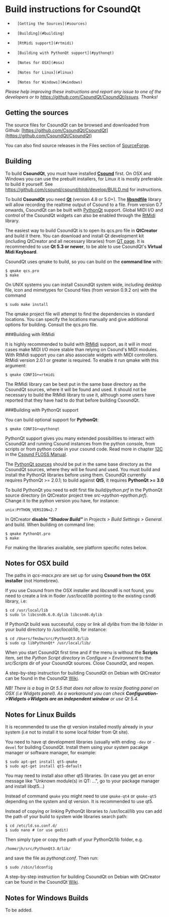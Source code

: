 Build instructions for CsoundQt
===============================

-       [Getting the Sources](#sources)     
-       [Building](#building)        
-       [RtMidi support](#rtmidi)        
-       [Building with PythonQt support](#pythonqt)     
-       [Notes for OSX](#osx)
-       [Notes for Linux](#linux)
-       [Notes for Windows](#windows)


<a name="sources">

*Please help improving these instructions and report any issue to one of the developers or to https://github.com/CsoundQt/CsoundQt/issues. Thanks!*


Getting the sources <a name="sources">
--------

The source files for CsoundQt can be browsed and downloaded from Github:
[https://github.com/CsoundQt/CsoundQt](https://github.com/CsoundQt/CsoundQt)

You can also find source releases in the Files section of [SourceForge](http://sourceforge.net/projects/qutecsound/files/CsoundQt/).    


<a name="building"> 
   
Building 
-----

To build **CsoundQt**, you must have installed [**Csound**](csound.github.io) first. On OSX and Windows you can use the prebuilt installers, for Linux it is mostly preferable to build it yourself.  See <https://github.com/csound/csound/blob/develop/BUILD.md> for instructions.

To build **CsoundQt** you need [**Qt**](http://qt-project.org/) (version 4.8 or 5.0+). The [**libsndfile**](http://www.mega-nerd.com/libsndfile/) library will allow recording the realtime output of Csound to a file. From version 0.7 onwards, CsoundQt can be built with [PythonQt](http://pythonqt.sourceforge.net/) support. Global MIDI I/O and control of the CsoundQt widgets can also be enabled through the [RtMidi](http://www.music.mcgill.ca/~gary/rtmidi/) library.

The easiest way to build CsoundQt is to open its qcs.pro file in **QtCreator** and build it there. You can download and install Qt development kit (including QtCreator and all necessary libraries) from [QT page](http://www.qt.io/download-open-source/). It is recommended to use **Qt 5.3 or newer**, to be able to use CsoundQt's **Virtual Midi Keyboard**.

CsoundQt uses qmake to build, so you can build on the **command line** with:

	$ qmake qcs.pro
	$ make
	
On UNIX systems you can install CsoundQt system wide, including desktop file, icon and mimetypes for Csound files (from version 0.9.2 on) with the command

    $ sudo make install
     
The qmake project file will attempt to find the dependencies in standard locations. You can specify the locations manually and give additional options for building. Consult the qcs.pro file.

  
<a name="rtmidi">  

###Building with RtMidi

It is highly recommended to build with [RtMidi](http://www.music.mcgill.ca/~gary/rtmidi/) support, as it will in most cases make MIDI I/O more stable than relying on Csound's MIDI modules. With RtMidi support you can also associate widgets with MIDI controllers. RtMidi version 2.0.1 or greater is required. To enable it run qmake with this argument:

	$ qmake CONFIG+=rtmidi

The RtMidi library can be best put in the same base directory as the CsoundQt sources, where it will be found and used. It should not be necessary to build the RtMidi library to use it, although some users have reported that they have had to do that before building CsoundQt.

<a name="pythonqt">

###Building with PythonQt support 

You can build optional support for **PythonQt**:

	$ qmake CONFIG+=pythonqt

PythonQt support gives you many extended possibilities to interact with CsoundQt and running Csound instances from the python console, from scripts or from python code in your csound code. Read more in chapter [12C](http://floss.booktype.pro/csound/c-python-in-csoundqt/) in the [Csound FLOSS Manual](http://floss.booktype.pro/csound/).
 
The [PythonQt sources](http://sourceforge.net/projects/pythonqt/files/) should be put in the same base directory as the CsoundQt sources, where they will be found and used. You must build and install the PythonQt libraries before using them. CsoundQt currently requires PythonQt >= 2.0.1; to build against **Qt5**, it requires **PythonQt >= 3.0**

To build PythonQt you need to edit first file *build/python.prf* in the PythonQt source directory (in QtCreator project tree  *src->python->python.prf*). Change it to the python version you have, for instance:

    unix:PYTHON_VERSION=2.7
  
In QtCreator **disable _"Shadow Build"_** in *Projects > Build Settings > General.* and build. When building on command line:

    $ qmake PythonQt.pro
    $ make

For making the libraries available, see platform specific notes below.

<a name="osx">

Notes for OSX build
---------------------

The paths in *qcs-macx.pro* are set up for using **Csound from the OSX installer** (not Homebrew).

If you use Csound from the OSX installer and *libcsnd6* is not found, you need to create a link in floder */usr/local/lib* pointing to the existing csnd6 library,  i.e: 

    $ cd /usr/local/lib
    $ sudo ln libcsnd6.6.0.dylib libcsnd6.dylib


If PythonQt build was successful, copy or link all *dylibs* from the *lib* folder in your build directory to */usr/local/lib*, for instance: 

    $ cd /Users/fmsbw/src/PythonQt3.0/lib
    $ sudo cp libPythonQt* /usr/local/lib/

When you start CsoundQt first time and  if the menu is without the **Scripts** item, set the *Python Script directory* in *Configure > Environment* to the *src/Scripts* dir of your CsoundQt sources. Close CsoundQt, and reopen.

A step-by-step instruction for building CsoundQt on Debian with QtCreator can be found in the CsoundQt [Wiki](https://github.com/CsoundQt/CsoundQt/wiki/Building-CsoundQt-for-OSX-with-QtCreator).

_NB! There is a bug in Qt 5.5 that does not allow to resize floating panel on OSX (i.e Widgets panel). As a workaround you can check **Configuration->Widgets->Widgets are an independent window**  or use Qt 5.4._ 

<a name="linux">

Notes for Linux Builds 
----------------------

It is recommended to use the qt version installed mostly already in your system (i.e not to install it to some local folder from Qt site).

You need to have qt development libraries (usually with ending `-dev` or `-devel` for building CsoundQt. Install them using your system pacakge manager or software manager, for example:

    $ sudo apt-get install qt5-qmake
    $ sudo apt-get install qt5-default
 
    
You may need to install also other qt5 libraries. (In case you get an error message like "Unknown module(s) in QT: ...", go to your package manager and install libqt5...) 

Instead of command `qmake` you might need to use `qmake-qt4` or `qmake-qt5` depending on the system and qt version. It is recommended to use qt5.


Instead of copying or linking PythonQt libraries to /usr/local/lib you can add the path of your build to system wide libraries search path:

    $ cd /etc/ld.so.conf.d/ 
    $ sudo nano # (or use gedit) 

Then simply type or copy the path of your PythonQt/lib folder, e.g. 
    
    /home/jh/src/PythonQt3.0/lib/ 
    
and save the file as *pythonqt.conf*. Then run: 

    $ sudo /sbin/ldconfig

A step-by-step instruction for building CsoundQt on Debian with QtCreator can be found in the CsoundQt [Wiki](https://github.com/CsoundQt/CsoundQt/wiki/Building-CsoundQt-for-Debian-with-QtCreator).

<a name="windows">

Notes for Windows Builds 
----------------

To be added.



